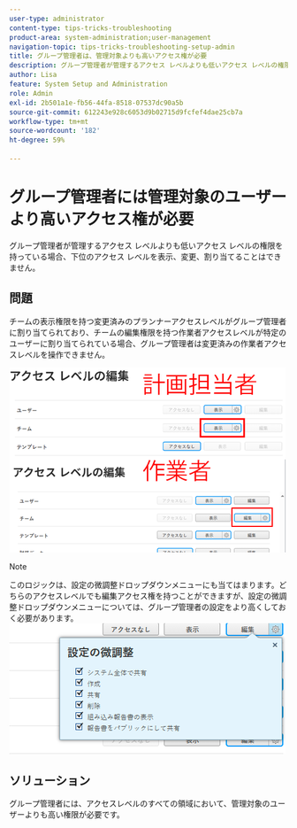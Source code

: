 ```yaml
---
user-type: administrator
content-type: tips-tricks-troubleshooting
product-area: system-administration;user-management
navigation-topic: tips-tricks-troubleshooting-setup-admin
title: グループ管理者は、管理対象よりも高いアクセス権が必要
description: グループ管理者が管理するアクセス レベルよりも低いアクセス レベルの権限を持っている場合、下位のアクセス レベルを表示、変更、割り当てることはできません。
author: Lisa
feature: System Setup and Administration
role: Admin
exl-id: 2b501a1e-fb56-44fa-8518-07537dc90a5b
source-git-commit: 612243e928c6053d9b02715d9fcfef4dae25cb7a
workflow-type: tm+mt
source-wordcount: '182'
ht-degree: 59%

---
```


# グループ管理者には管理対象のユーザーより高いアクセス権が必要

グループ管理者が管理するアクセス レベルよりも低いアクセス レベルの権限を持っている場合、下位のアクセス レベルを表示、変更、割り当てることはできません。

## 問題

チームの表示権限を持つ変更済みのプランナーアクセスレベルがグループ管理者に割り当てられており、チームの編集権限を持つ作業者アクセスレベルが特定のユーザーに割り当てられている場合、グループ管理者は変更済みの作業者アクセスレベルを操作できません。

![&#x200B; グループ管理者の変更されたアクセス &#x200B;](assets/group-admin-modified-access.png)


>[!NOTE]
>
>このロジックは、設定の微調整ドロップダウンメニューにも当てはまります。どちらのアクセスレベルでも編集アクセス権を持つことができますが、設定の微調整ドロップダウンメニューについては、グループ管理者の設定をより高くしておく必要があります。
> ![設定を微調整する &#x200B;](assets/fine-tune-your-settings.png)

## ソリューション

グループ管理者には、アクセスレベルのすべての領域において、管理対象のユーザーよりも高い権限が必要です。
